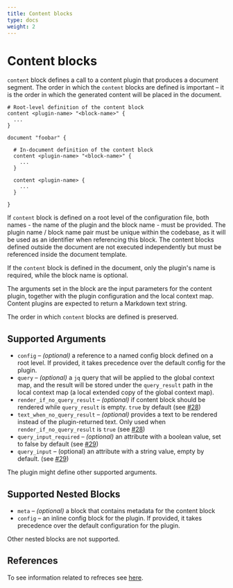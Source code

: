 ```yaml
---
title: Content blocks
type: docs
weight: 2
---
```


# Content blocks

`content` block defines a call to a content plugin that produces a document segment. The order in which the `content` blocks are defined is important – it is the order in which the generated content will be placed in the document.

```hcl
# Root-level definition of the content block
content <plugin-name> "<block-name>" {
  ...
}

document "foobar" {

  # In-document definition of the content block
  content <plugin-name> "<block-name>" {
    ...
  }

  content <plugin-name> {
    ...
  }

}
```

If `content` block is defined on a root level of the configuration file, both names - the name of the plugin and the block name - must be provided. The plugin name / block name pair must be unique within the codebase, as it will be used as an identifier when referencing this block. The content blocks defined outside the document are not executed independently but must be referenced inside the document template.

If the `content` block is defined in the document, only the plugin's name is required, while the block name is optional.

The arguments set in the block are the input parameters for the content plugin, together with the plugin configuration and the local context map. Content plugins are expected to return a Markdown text string.

The order in which `content` blocks are defined is preserved.

## Supported Arguments

- `config` – _(optional)_ a reference to a named config block defined on a root level. If provided, it takes precedence over the default config for the plugin.
- `query` – _(optional)_ a `jq` query that will be applied to the global context map, and the result will be stored under the `query_result` path in the local context map (a local extended copy of the global context map).
- `render_if_no_query_result` – _(optional)_ if content block should be rendered while `query_result` is empty. `true` by default (see [#28](https://github.com/blackstork-io/fabric/issues/28))
- `text_when_no_query_result` – _(optional)_ provides a text to be rendered instead of the plugin-returned text. Only used when `render_if_no_query_result` is `true` (see [#28](https://github.com/blackstork-io/fabric/issues/28))
- `query_input_required` – _(optional)_ an attribute with a boolean value, set to false by default (see [#29](https://github.com/blackstork-io/fabric/issues/29))
- `query_input` – (optional) an attribute with a string value, empty by default. (see [#29](https://github.com/blackstork-io/fabric/issues/29))

The plugin might define other supported arguments.


## Supported Nested Blocks

- `meta` – _(optional)_ a block that contains metadata for the content block
- `config` – an inline config block for the plugin. If provided, it takes precedence over the default configuration for the plugin.

Other nested blocks are not supported.


## References

To see information related to refreces see [here](../refrence.md#content-block-references).
